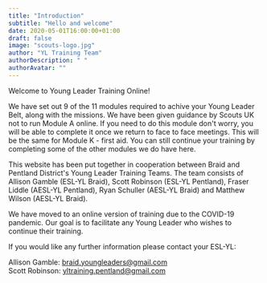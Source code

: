 ```yaml
---
title: "Introduction"
subtitle: "Hello and welcome"
date: 2020-05-01T16:00:00+01:00
draft: false
image: "scouts-logo.jpg"
author: "YL Training Team"
authorDescription: " "
authorAvatar: ""
---
```


Welcome to Young Leader Training Online!

We have set out 9 of the 11 modules required to achive your Young Leader Belt, along with the missions. We have been given guidance by Scouts UK not to run Module A online. If you need to do this module don't worry, you will be able to complete it once we return to face to face meetings. This will be the same for Module K - first aid. You can still continue your training by completing some of the other modules we do have here.

This website has been put together in cooperation between Braid and Pentland District's Young Leader Training Teams. The team consists of Allison Gamble (ESL-YL Braid), Scott Robinson (ESL-YL Pentland), Fraser Liddle (AESL-YL Pentland), Ryan Schuller (AESL-YL Braid) and Matthew Wilson (AESL-YL Braid). 

We have moved to an online version of training due to the COVID-19 pandemic. Our goal is to facilitate any Young Leader who wishes to continue their training.

If you would like any further information please contact your ESL-YL:

Allison Gamble: [braid.youngleaders@gmail.com](mailto:braid.youngleaders@gmail.com)  
Scott Robinson: [yltraining.pentland@gmail.com](mailto:yltraining.pentland@gmail.com)
